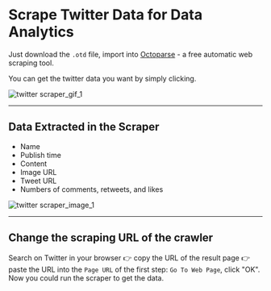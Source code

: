# Scrape Twitter Data for Data Analytics

Just download the `.otd` file, import into [Octoparse](https://www.octoparse.com) - a free automatic web scraping tool.

You can get the twitter data you want by simply clicking.

![twitter scraper_gif_1](https://github.com/octoparse/scrape-twitter-data/blob/master/1.gif)

---

## Data Extracted in the Scraper
* Name
* Publish time
* Content
* Image URL
* Tweet URL
* Numbers of comments, retweets, and likes

![twitter scraper_image_1](https://github.com/octoparse/scrape-twitter-data/blob/master/1%20scraping%20tweets.png)

---

 ## Change the scraping URL of the crawler
 Search on Twitter in your browser 👉 copy the URL of the result page 👉 paste the URL into the `Page URL` of the first step: `Go To Web Page`, click "OK". Now you could run the scraper to get the data.
 
